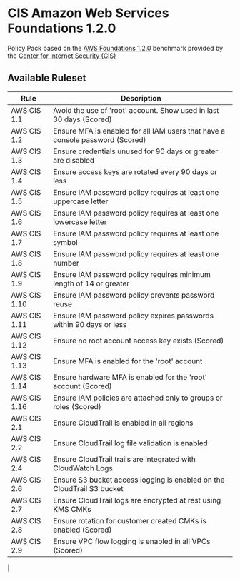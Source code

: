 # CIS Amazon Web Services Foundations 1.2.0


Policy Pack based on the [AWS Foundations 1.2.0](https://d1.awsstatic.com/whitepapers/compliance/AWS_CIS_Foundations_Benchmark.pdf) benchmark provided by the [Center for Internet Security (CIS)](https://www.cisecurity.org/benchmark/amazon_web_services/)

## Available Ruleset
| Rule                     | Description                                                                                                                                                                                  |
| --------------------------- | ------------------------------------------------------------------------------------------------------------------------------------------------------------------------------------------ |
| AWS CIS 1.1                        |  Avoid the use of 'root' account. Show used in last 30 days (Scored)                                                                                                        |
|  AWS CIS 1.2        | Ensure MFA is enabled for all IAM users that have a console password (Scored)                                                                                                                       |
| AWS CIS 1.3                         |  Ensure credentials unused for 90 days or greater are disabled                                                                                |
| AWS CIS 1.4           |  Ensure access keys are rotated every 90 days or less                                                                                                                       |
| AWS CIS 1.5                        |   Ensure IAM password policy requires at least one uppercase letter                                                                     |
| AWS CIS 1.6           |   Ensure IAM password policy requires at least one lowercase letter                                                                                                          |
| AWS CIS 1.7                        |   Ensure IAM password policy requires at least one symbol                                      |
| AWS CIS 1.8           |   Ensure IAM password policy requires at least one number                                                                                                  |
| AWS CIS 1.9                       |    Ensure IAM password policy requires minimum length of 14 or greater                       |
| AWS CIS 1.10          |    Ensure IAM password policy prevents password reuse                                                                                                  |
| AWS CIS 1.11                     |     Ensure IAM password policy expires passwords within 90 days or less                       |
| AWS CIS 1.12         |      Ensure no root account access key exists (Scored)                                                                            |
| AWS CIS 1.13                      |     Ensure MFA is enabled for the 'root' account                       |
| AWS CIS 1.14          |     Ensure hardware MFA is enabled for the 'root' account (Scored)                                                                                                 |
| AWS CIS 1.16                      |      Ensure IAM policies are attached only to groups or roles (Scored)                       |
|  AWS CIS 2.1          |     Ensure CloudTrail is enabled in all regions                                                                            |
|  AWS CIS 2.2        |      Ensure CloudTrail log file validation is enabled                                                                            |
|   AWS CIS 2.4           |    Ensure CloudTrail trails are integrated with CloudWatch Logs                                                        |
|  AWS CIS 2.6          |     Ensure S3 bucket access logging is enabled on the CloudTrail S3 bucket                                                         |
|   AWS CIS 2.7          |         Ensure CloudTrail logs are encrypted at rest using KMS CMKs
|  AWS CIS 2.8         |     Ensure rotation for customer created CMKs is enabled (Scored)                                     |
|   AWS CIS 2.9          |         Ensure VPC flow logging is enabled in all VPCs (Scored)
|
